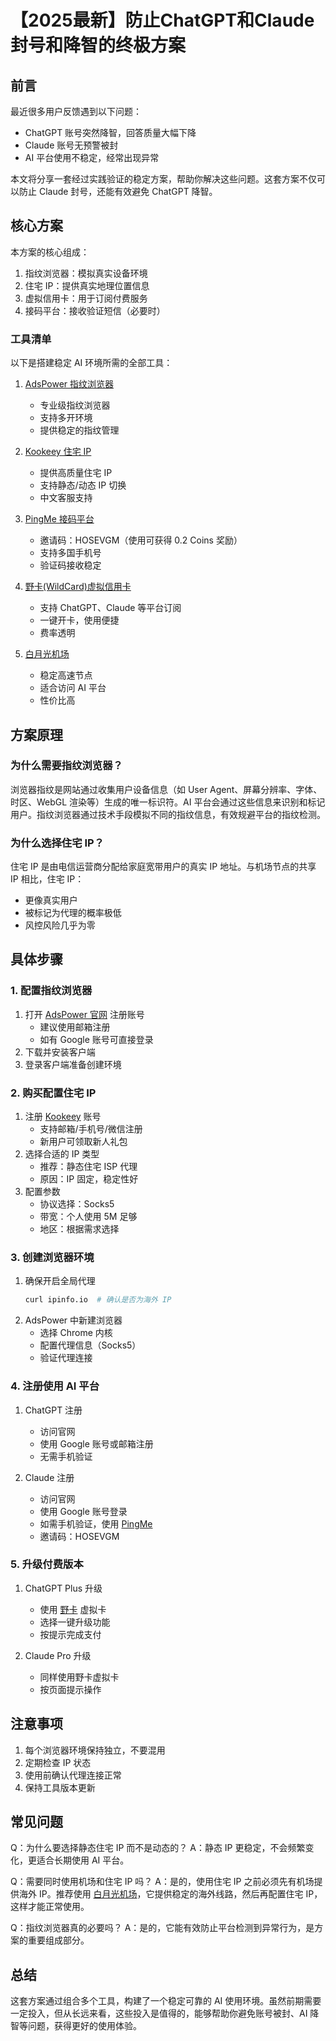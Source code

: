 # 【2025最新】防止ChatGPT和Claude封号和降智的终极方案

## 前言
最近很多用户反馈遇到以下问题：
- ChatGPT 账号突然降智，回答质量大幅下降
- Claude 账号无预警被封
- AI 平台使用不稳定，经常出现异常

本文将分享一套经过实践验证的稳定方案，帮助你解决这些问题。这套方案不仅可以防止 Claude 封号，还能有效避免 ChatGPT 降智。

## 核心方案
本方案的核心组成：
1. 指纹浏览器：模拟真实设备环境
2. 住宅 IP：提供真实地理位置信息
3. 虚拟信用卡：用于订阅付费服务
4. 接码平台：接收验证短信（必要时）

### 工具清单
以下是搭建稳定 AI 环境所需的全部工具：

1. [AdsPower 指纹浏览器](https://share.adspower.net/WilliamSays)
   - 专业级指纹浏览器
   - 支持多开环境
   - 提供稳定的指纹管理

2. [Kookeey 住宅 IP](https://www.kookeey.com/?aff=73679577)
   - 提供高质量住宅 IP
   - 支持静态/动态 IP 切换
   - 中文客服支持

3. [PingMe 接码平台](https://pingmeapp.net/#download)
   - 邀请码：HOSEVGM（使用可获得 0.2 Coins 奖励）
   - 支持多国手机号
   - 验证码接收稳定

4. [野卡(WildCard)虚拟信用卡](https://yeka.ai/i/WILLIAMSAY)
   - 支持 ChatGPT、Claude 等平台订阅
   - 一键开卡，使用便捷
   - 费率透明

5. [白月光机场](https://www.sibker.com/register?code=nTBvBmct)
   - 稳定高速节点
   - 适合访问 AI 平台
   - 性价比高

## 方案原理
### 为什么需要指纹浏览器？
浏览器指纹是网站通过收集用户设备信息（如 User Agent、屏幕分辨率、字体、时区、WebGL 渲染等）生成的唯一标识符。AI 平台会通过这些信息来识别和标记用户。指纹浏览器通过技术手段模拟不同的指纹信息，有效规避平台的指纹检测。

### 为什么选择住宅 IP？
住宅 IP 是由电信运营商分配给家庭宽带用户的真实 IP 地址。与机场节点的共享 IP 相比，住宅 IP：
- 更像真实用户
- 被标记为代理的概率极低
- 风控风险几乎为零

## 具体步骤

### 1. 配置指纹浏览器
1. 打开 [AdsPower 官网](https://share.adspower.net/WilliamSays) 注册账号
   - 建议使用邮箱注册
   - 如有 Google 账号可直接登录
2. 下载并安装客户端
3. 登录客户端准备创建环境

### 2. 购买配置住宅 IP
1. 注册 [Kookeey](https://www.kookeey.com/?aff=73679577) 账号
   - 支持邮箱/手机号/微信注册
   - 新用户可领取新人礼包
2. 选择合适的 IP 类型
   - 推荐：静态住宅 ISP 代理
   - 原因：IP 固定，稳定性好
3. 配置参数
   - 协议选择：Socks5
   - 带宽：个人使用 5M 足够
   - 地区：根据需求选择

### 3. 创建浏览器环境
1. 确保开启全局代理
   ```bash
   curl ipinfo.io  # 确认是否为海外 IP
   ```
2. AdsPower 中新建浏览器
   - 选择 Chrome 内核
   - 配置代理信息（Socks5）
   - 验证代理连接

### 4. 注册使用 AI 平台
1. ChatGPT 注册
   - 访问官网
   - 使用 Google 账号或邮箱注册
   - 无需手机验证

2. Claude 注册
   - 访问官网
   - 使用 Google 账号登录
   - 如需手机验证，使用 [PingMe](https://pingmeapp.net/#download)
   - 邀请码：HOSEVGM

### 5. 升级付费版本
1. ChatGPT Plus 升级
   - 使用 [野卡](https://yeka.ai/i/WILLIAMSAY) 虚拟卡
   - 选择一键升级功能
   - 按提示完成支付

2. Claude Pro 升级
   - 同样使用野卡虚拟卡
   - 按页面提示操作

## 注意事项
1. 每个浏览器环境保持独立，不要混用
2. 定期检查 IP 状态
3. 使用前确认代理连接正常
4. 保持工具版本更新

## 常见问题
Q：为什么要选择静态住宅 IP 而不是动态的？
A：静态 IP 更稳定，不会频繁变化，更适合长期使用 AI 平台。

Q：需要同时使用机场和住宅 IP 吗？
A：是的，使用住宅 IP 之前必须先有机场提供海外 IP。推荐使用 [白月光机场](https://www.sibker.com/register?code=nTBvBmct)，它提供稳定的海外线路，然后再配置住宅 IP，这样才能正常使用。

Q：指纹浏览器真的必要吗？
A：是的，它能有效防止平台检测到异常行为，是方案的重要组成部分。

## 总结
这套方案通过组合多个工具，构建了一个稳定可靠的 AI 使用环境。虽然前期需要一定投入，但从长远来看，这些投入是值得的，能够帮助你避免账号被封、AI 降智等问题，获得更好的使用体验。
